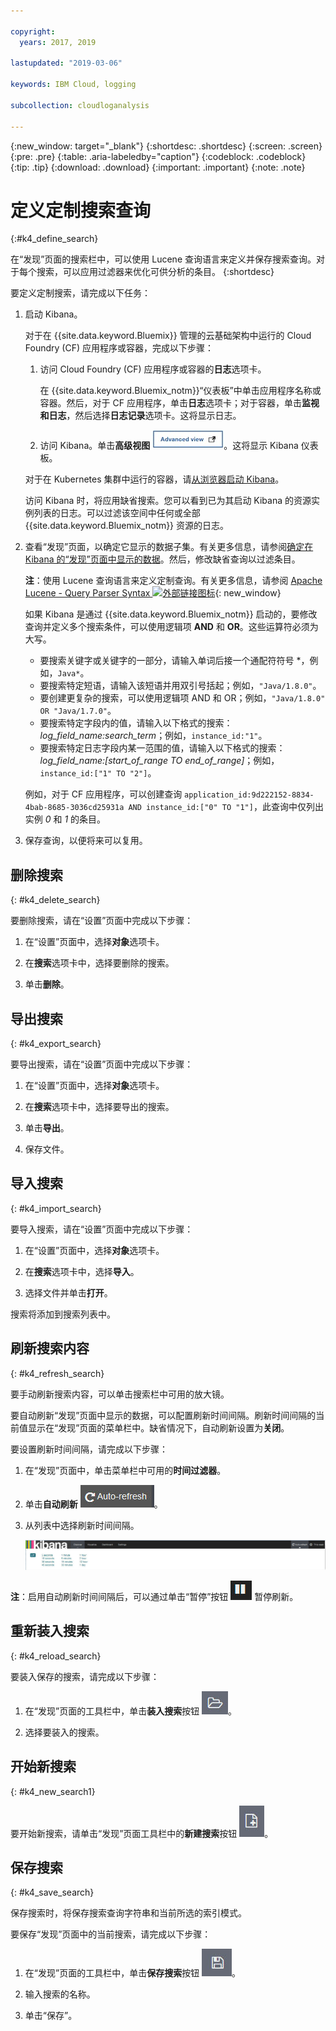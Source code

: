 ```yaml
---

copyright:
  years: 2017, 2019

lastupdated: "2019-03-06"

keywords: IBM Cloud, logging

subcollection: cloudloganalysis

---
```


{:new_window: target="_blank"}
{:shortdesc: .shortdesc}
{:screen: .screen}
{:pre: .pre}
{:table: .aria-labeledby="caption"}
{:codeblock: .codeblock}
{:tip: .tip}
{:download: .download}
{:important: .important}
{:note: .note}

# 定义定制搜索查询
{:#k4_define_search}

在“发现”页面的搜索栏中，可以使用 Lucene 查询语言来定义并保存搜索查询。对于每个搜索，可以应用过滤器来优化可供分析的条目。
{:shortdesc}

要定义定制搜索，请完成以下任务：

1. 启动 Kibana。

    对于在 {{site.data.keyword.Bluemix}} 管理的云基础架构中运行的 Cloud Foundry (CF) 应用程序或容器，完成以下步骤：
    
    1. 访问 Cloud Foundry (CF) 应用程序或容器的**日志**选项卡。 

        在 {{site.data.keyword.Bluemix_notm}}“仪表板”中单击应用程序名称或容器。然后，对于 CF 应用程序，单击**日志**选项卡；对于容器，单击**监视和日志**，然后选择**日志记录**选项卡。这将显示日志。

    2. 访问 Kibana。单击**高级视图** ![“高级视图”链接](images/logging_advanced_view.jpg "“高级视图”链接")。这将显示 Kibana 仪表板。
    
    对于在 Kubernetes 集群中运行的容器，请[从浏览器启动 Kibana](/docs/services/CloudLogAnalysis/kibana4/k4_launch.html#launch_Kibana_from_browser1)。 
    
    访问 Kibana 时，将应用缺省搜索。您可以看到已为其启动 Kibana 的资源实例列表的日志。可以过滤该空间中任何或全部 {{site.data.keyword.Bluemix_notm}} 资源的日志。

2. 查看“发现”页面，以确定它显示的数据子集。有关更多信息，请参阅[确定在 Kibana 的“发现”页面中显示的数据](/docs/services/CloudLogAnalysis/kibana4/logging_kibana_analize_logs_interactively.html#k4_identify_data)。然后，修改缺省查询以过滤条目。

    **注**：使用 Lucene 查询语言来定义定制查询。有关更多信息，请参阅 [Apache Lucene - Query Parser Syntax ![外部链接图标](../../../icons/launch-glyph.svg "外部链接图标")](https://lucene.apache.org/core/2_9_4/queryparsersyntax.html){: new_window}
    
    如果 Kibana 是通过 {{site.data.keyword.Bluemix_notm}} 启动的，要修改查询并定义多个搜索条件，可以使用逻辑项 **AND** 和 **OR**。这些运算符必须为大写。    
    
    * 要搜索关键字或关键字的一部分，请输入单词后接一个通配符符号 \*，例如，`Java*`。 
    * 要搜索特定短语，请输入该短语并用双引号括起；例如，`"Java/1.8.0"`。
    * 要创建更复杂的搜索，可以使用逻辑项 AND 和 OR；例如，`"Java/1.8.0" OR "Java/1.7.0"`。
    * 要搜索特定字段内的值，请输入以下格式的搜索：*log_field_name:search_term*；例如，`instance_id:"1"`。
    * 要搜索特定日志字段内某一范围的值，请输入以下格式的搜索：*log_field_name:[start_of_range TO end_of_range]*；例如，`instance_id:["1" TO "2"]`。

     例如，对于 CF 应用程序，可以创建查询 `application_id:9d222152-8834-4bab-8685-3036cd25931a AND instance_id:["0" TO "1"]`，此查询中仅列出实例 *0* 和 *1* 的条目。 

3. 保存查询，以便将来可以复用。 




## 删除搜索
{: #k4_delete_search}

要删除搜索，请在“设置”页面中完成以下步骤：

1. 在“设置”页面中，选择**对象**选项卡。

2. 在**搜索**选项卡中，选择要删除的搜索。

3. 单击**删除**。


## 导出搜索
{: #k4_export_search}

要导出搜索，请在“设置”页面中完成以下步骤：

1. 在“设置”页面中，选择**对象**选项卡。

2. 在**搜索**选项卡中，选择要导出的搜索。

3. 单击**导出**。

4. 保存文件。

 
## 导入搜索
{: #k4_import_search}

要导入搜索，请在“设置”页面中完成以下步骤：

1. 在“设置”页面中，选择**对象**选项卡。

2. 在**搜索**选项卡中，选择**导入**。

3. 选择文件并单击**打开**。

搜索将添加到搜索列表中。

## 刷新搜索内容
{: #k4_refresh_search}

要手动刷新搜索内容，可以单击搜索栏中可用的放大镜。 

要自动刷新“发现”页面中显示的数据，可以配置刷新时间间隔。刷新时间间隔的当前值显示在“发现”页面的菜单栏中。缺省情况下，自动刷新设置为**关闭**。

要设置刷新时间间隔，请完成以下步骤：

1. 在“发现”页面中，单击菜单栏中可用的**时间过滤器**。

2. 单击**自动刷新** ![自动刷新](images/k4_auto_refresh_icon.jpg "自动刷新")。

3. 从列表中选择刷新时间间隔。 

    ![刷新时间间隔选项](images/k4_change_autorefresh.jpg "刷新时间间隔选项")


**注**：启用自动刷新时间间隔后，可以通过单击“暂停”按钮 ![暂停](images/k4_auto_refresh_pause_icon.jpg "暂停") 暂停刷新。


## 重新装入搜索
{: #k4_reload_search}

要装入保存的搜索，请完成以下步骤：

1. 在“发现”页面的工具栏中，单击**装入搜索**按钮 ![装入搜索](images/k4_load_icon.jpg "装入搜索")。

2. 选择要装入的搜索。 

## 开始新搜索
{: #k4_new_search1}

要开始新搜索，请单击“发现”页面工具栏中的**新建搜索**按钮 ![新建搜索](images/k4_new_search_icon.jpg "新建搜索")。

## 保存搜索 
{: #k4_save_search}

保存搜索时，将保存搜索查询字符串和当前所选的索引模式。

要保存“发现”页面中的当前搜索，请完成以下步骤：

1. 在“发现”页面的工具栏中，单击**保存搜索**按钮 ![保存搜索](images/k4_save_search_icon.jpg "保存搜索")。

2. 输入搜索的名称。

3. 单击“保存”。 
